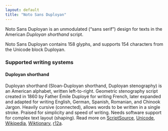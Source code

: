 ```yaml
---
layout: default
title: "Noto Sans Duployan"
---
```

Noto Sans Duployan is an unmodulated (“sans serif”) design for texts in the American _Duployan shorthand_ script. 

Noto Sans Duployan contains 158 glyphs, and supports 154 characters from the Unicode block Duployan.


### Supported writing systems


#### Duployan shorthand

Duployan shorthand (Sloan-Duployan shorthand, Duployan stenography) is an American alphabet, written left-to-right. Geometric stenography script created in 1860 by Father Émile Duployé for writing French, later expanded and adapted for writing English, German, Spanish, Romanian, and Chinook Jargon. Heavily cursive (connected), allows words to be written in a single stroke. Praised for simplicity and speed of writing. Needs software support for complex text layout (shaping). Read more on [ScriptSource](https://scriptsource.org/scr/Dupl), [Unicode](https://www.unicode.org/versions/Unicode13.0.0/ch21.pdf#G27643), [Wikipedia](https://en.wikipedia.org/wiki/ISO_15924:Dupl), [Wiktionary](https://en.wiktionary.org/wiki/Category:Duployan_script), [r12a](https://r12a.github.io/scripts/links?iso=Dupl).

